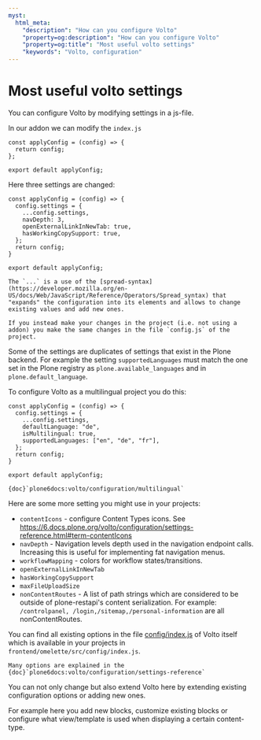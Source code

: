 ```yaml
---
myst:
  html_meta:
    "description": "How can you configure Volto"
    "property=og:description": "How can you configure Volto"
    "property=og:title": "Most useful volto settings"
    "keywords": "Volto, configuration"
---
```


# Most useful volto settings

You can configure Volto by modifying settings in a js-file.

In our addon we can modify the `index.js`

```{code-block} js
const applyConfig = (config) => {
  return config;
};

export default applyConfig;
```

Here three settings are changed:

```{code-block} js
const applyConfig = (config) => {
  config.settings = {
    ...config.settings,
    navDepth: 3,
    openExternalLinkInNewTab: true,
    hasWorkingCopySupport: true,
  };
  return config;
}

export default applyConfig;
```

```{note}
The `...` is a use of the [spread-syntax](https://developer.mozilla.org/en-US/docs/Web/JavaScript/Reference/Operators/Spread_syntax) that "expands" the configuration into its elements and allows to change existing values and add new ones.
```

```{note}
If you instead make your changes in the project (i.e. not using a addon) you make the same changes in the file `config.js` of the project.
```

Some of the settings are duplicates of settings that exist in the Plone backend.
For example the setting `supportedLanguages` must match the one set in the Plone registry as `plone.available_languages` and in `plone.default_language`.

To configure Volto as a multilingual project you do this:

```{code-block} js
const applyConfig = (config) => {
  config.settings = {
    ...config.settings,
    defaultLanguage: "de",
    isMultilingual: true,
    supportedLanguages: ["en", "de", "fr"],
  };
  return config;
}

export default applyConfig;
```

```{seealso}
{doc}`plone6docs:volto/configuration/multilingual`
```

Here are some more setting you might use in your projects:

- `contentIcons` - configure Content Types icons. See https://6.docs.plone.org/volto/configuration/settings-reference.html#term-contentIcons
- `navDepth` - Navigation levels depth used in the navigation endpoint calls. Increasing this is useful for implementing fat navigation menus.
- `workflowMapping` - colors for workflow states/transitions.
- `openExternalLinkInNewTab`
- `hasWorkingCopySupport`
- `maxFileUploadSize`
- `nonContentRoutes` - A list of path strings which are considered to be outside of plone-restapi's content serialization. For example: `/controlpanel, /login,/sitemap,/personal-information` are all nonContentRoutes.

You can find all existing options in the file [config/index.js](https://github.com/plone/volto/blob/master/src/config/index.js#L73) of Volto itself which is available in your projects in `frontend/omelette/src/config/index.js`.

```{seealso}
Many options are explained in the {doc}`plone6docs:volto/configuration/settings-reference`
```

You can not only change but also extend Volto here by extending existing configuration options or adding new ones.

For example here you add new blocks, customize existing blocks or configure what view/template is used when displaying a certain content-type.

